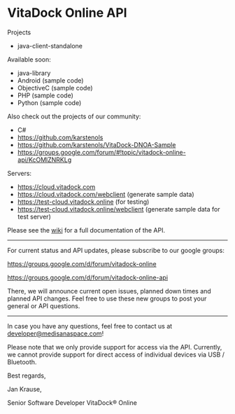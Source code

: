 VitaDock Online API
============

Projects

- java-client-standalone

Available soon:

- java-library
- Android (sample code)
- ObjectiveC (sample code)
- PHP (sample code)
- Python (sample code)

Also check out the projects of our community:

- C# 
- https://github.com/karstenols
- https://github.com/karstenols/VitaDock-DNOA-Sample
- https://groups.google.com/forum/#!topic/vitadock-online-api/KcOMlZNRKLg



Servers:

- https://cloud.vitadock.com
- https://cloud.vitadock.com/webclient (generate sample data)
- https://test-cloud.vitadock.online (for testing)
- https://test-cloud.vitadock.online/webclient (generate sample data for test server)

Please see the [wiki](https://github.com/Medisana/vitadock-api/wiki) for a full documentation of the API.

-----

For current status and API updates, please subscribe to our google groups:

https://groups.google.com/d/forum/vitadock-online

https://groups.google.com/d/forum/vitadock-online-api


There, we will announce current open issues, planned down times and planned API changes. Feel free to use these new groups to post your general or API questions.

-----

In case you have any questions, feel free to contact us at [developer@medisanaspace.com](mailto:developer@medisanaspace.com)!

Please note that we only provide support for access via the API. Currently, we cannot provide support for direct access of individual devices via USB / Bluetooth.


Best regards,

Jan Krause,

Senior Software Developer VitaDock® Online
